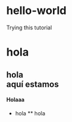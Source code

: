 # hello-world
Trying this tutorial    
# hola
## hola  </br> aquí estamos
#### Holaaa 

* hola
** hola 
